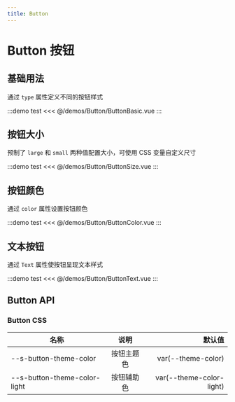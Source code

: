```yaml
---
title: Button
---
```


# Button 按钮

## 基础用法

通过 `type` 属性定义不同的按钮样式

:::demo test
<<< @/demos/Button/ButtonBasic.vue
:::

## 按钮大小

预制了 `large` 和 `small` 两种值配置大小，可使用 CSS 变量自定义尺寸

:::demo test
<<< @/demos/Button/ButtonSize.vue
:::

## 按钮颜色

通过 `color` 属性设置按钮颜色

:::demo test
<<< @/demos/Button/ButtonColor.vue
:::

## 文本按钮

通过 `Text` 属性使按钮呈现文本样式

:::demo test
<<< @/demos/Button/ButtonText.vue
:::

## Button API

### Button CSS

| 名称                         |    说明    |                   默认值 |
| ---------------------------- | :--------: | -----------------------: |
| --s-button-theme-color       | 按钮主题色 |       var(--theme-color) |
| --s-button-theme-color-light | 按钮辅助色 | var(--theme-color-light) |
